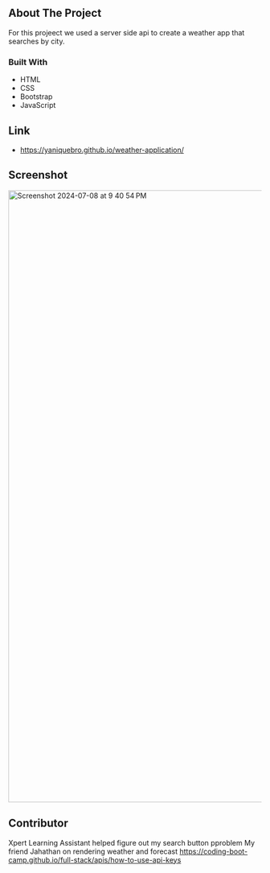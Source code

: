 ## About The Project
For this projeect we used a server side api to create a weather app that searches by city.

### Built With
* HTML
* CSS
* Bootstrap
* JavaScript

## Link
* https://yaniquebro.github.io/weather-application/

## Screenshot
<img width="1217" alt="Screenshot 2024-07-08 at 9 40 54 PM" src="https://github.com/yaniquebro/weather-application/assets/158354516/0e5ccd9d-0f5f-483c-b9fa-212a05b2a6a2">


## Contributor
Xpert Learning Assistant helped figure out my search button pproblem
My friend Jahathan on rendering weather and forecast
https://coding-boot-camp.github.io/full-stack/apis/how-to-use-api-keys

